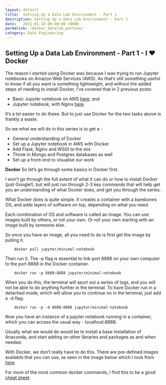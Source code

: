 ```yaml
---
layout: default
title:  Setting Up a Data Lab Environment - Part 1
description: Setting Up a Data Lab Environment - Part 1
date:   2021-01-18 00:00:00 +0000
permalink: /docker_datalab_partone/
category: Data Engineering
---
```

## Setting Up a Data Lab Environment - Part 1 - I ❤️ Docker 
The reason I started using Docker was because I was trying to run Jupyter notebooks on Amazon Web Services (AWS). As that’s still something useful to know if all you want is something lightweight, and without the added steps of needing to install Docker, I’ve covered that in 2 previous posts:
- Basic Jupyter notebook on AWS [here][1]; and
- Jupyter notebook, with Nginx [here][2]

It’s a lot easier to do these. But to just use Docker for the two tasks above is frankly a waste. 

So we what we will do in this series is to get a -
- General understanding of Docker
- Set up a Jupyter notebook in AWS with Docker
- Add Flask, Nginx and WSGI to the mix
- Throw in Mongo and Postgres databases as well
- Set up a front-end to visualise our work

**Docker**
So let’s go through some basics in Docker first. 

I won’t go through the full extent of what it can do or how to install Docker (just Google!), but will just run through 2-3 key commands that will help get you an understanding of what Docker does, and get you through the series.

What Docker does is quite simple. It creates a container with a barebones OS, and adds layers of software on top, depending on what you need.

Each combination of OS and software is called an image. You can use images built by others, or roll your own. Or roll your own starting with an image built by someone else. 

So once you have an image, all you need to do is first get the image by pulling it.
```
	docker pull jupyter/minimal-notebook
```
Then run it. The -p flag is essential to link port 8888 on your own computer to the port 8888 in the Docker container. 
```
    docker run -p 8888:8888 jupyter/minimal-notebook
```
When you do this, the terminal will spurt out a series of logs, and you will not be able to do anything further in the terminal. To have Docker run in a detached mode, which will allow you to continue on in the terminal, just add a -d flag.
```
	docker run -p -d 8888:8888 jupyter/minimal-notebook
```
Now you have an instance of a jupyter notebook running in a container, which you can access the usual way - localhost:8888.

Usually what we would do would be to install a base installation of Anaconda, and start adding on other libraries and packages as and when needed. 

With Docker, we don’t really have to do this. There are pre-defined images available that you can use, as seen in the image below which I took from [here][3]. 

For more of the most common docker commands, I find this to be a good [cheat sheet][4].


[1]:	https://medium.com/quaintitative/jupyter-notebook-in-the-cloud-70cbf9c2cd92
[2]:	https://medium.com/quaintitative/jupyter-notebook-on-aws-with-nginx-4326e2122096
[3]:	https://jupyter-docker-stacks.readthedocs.io/en/latest/using/selecting.html#jupyter-datascience-notebook
[4]:	https://www.docker.com/sites/default/files/Docker_CheatSheet_08.09.2016_0.pdf